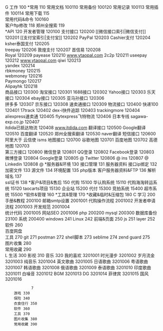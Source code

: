 
G 工作  100
		*常用 110
		    常用文档 			100110
			常用备份 			100120
			常用记录 			100113
		    常用插件 			100114
		    常用下载 			115		    
		    常用代码&命令		100160		    
		    客户ftp修改 		118
		    郑州全搜索 			119			
		*API 120
			开发者管理  120100
			支付接口    120200
						[[微信接口索引|微信支付]]     		120201
						[[支付宝索引|支付宝]]		120202
						PayPal			120203
						Cashier支付		120204
						ksher泰国支付		120205			
						treepay			120206
						敦煌支付		        120207
						首信易			120208     
						Royal			120209
						payease			120210      www.ytaopal.com
						2c2p			120211
						useepay			120212      www.ytaopal.com
						qiwi			120213    
						yandex			120214    
						rbkmoney		120215    
						webmoney		120216    	
						Paymongo		120217   
						Alipayhk        120218 		
			商品接口    120300
						淘宝接口			120301
						1688接口			120302
						Yahoo接口       120303
						乐天接口			120304
						ebay接口			120305
						亚马孙接口	   120306					
						拼多多		     	120307
						京东接口			120308
						速卖通接口      120309
			物流接口    120400
						快递100        		120401
						17track				120402
						dex-i快件追踪		120403
						trackingmore		120404
						aliexpress速卖通	120405
						flytexpress飞特物流	120406
						日本专线
						sagawa-exp.co.jp    120407      					
						itdida已抵达物流          120408      www.itdida.com
			翻译接口     120500
						Google翻译			120510
						百度翻译				120520
						郑州全搜索翻译		120530
						naver翻译
			短信接口     120600
						阿里大于
						云信使
						isms
			地图接口     120700
						谷歌地图  			120701
						百度地图  			120702
						高德地图	 			120703			
			第三方接口   120800
						微信登录				120801
						QQ登录				120802
						Facebook登录			120803
						微博登录				120804
						Google登录			120805   @
						Twitter				120806   @
						ins		            120807   @
						Linkedin            120808	 @
		*服务器&环境 130
			接口管理  			    131
			服务器资料
			接口ip绑定 		 		132
			   加密文件   		 133
			   源文件     		 134
			   环境配置   		 135
			php版本
			客户服务器资料&FTP        136
			解析域名			   	 137	
			ssl证书			         138
		*客户&项目&售后 150
			代购 						 15100 
			华认购系统         		 	  15110
			代购海淘转运系统		  	  15120
			taocarts项目	 			 15130
			企业站						 15200
			代付    					 15300
			竞拍系统					 15400
			超市系统			         15500
		*软件&管理 160
		*工具&管理 170
		*收藏&临时&压缩包 180
C 学习  200
        手册&教程    200100
		邮箱smtp设置  		 2001001
		代购操作流程   		 2001002
		开发者申请流程 		 2001003
		开发规范  		 2001004			
		统计代码  		 2001005
		网站SEO  		 2001006
		php     200200
		mysql   200300
			数据库备份  23100
		系统   200400
			windows 241
			Linux 242
		前端&页面      250
			js     251
			layer     252
		软件	260  
			百度网盘			
		工具    270
			git        271
			postman    272
			shell脚本  273
			seblime    274
			zend guard    275			
		图片收集 280   
		常用收藏 290				
L 生活  300
	    影视 310
		音乐 320
					我的喜欢    3201001
					时光漫步    3201002
					岁月流金    3201003
					纯音乐      3201004
					英文歌曲	3201005
					日语歌曲	3201006
					粤语歌曲	3201007
					韩语歌曲	3201008
					俄语歌曲	3201009
					泰语歌曲	3201010
					印度歌曲	3201011
					白噪音		3201012
					BGM         3201013
					DG          3201014
					菲律宾       3201015
					国风         3201016
				    
				7
		游戏 330
		保险 340
		衣食住行 350
		软件 360
		工具 370
		图片收集 380   
		常用收藏 390